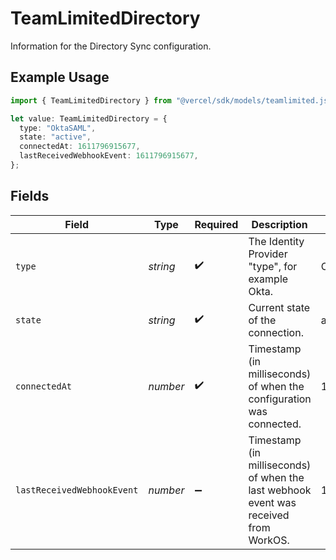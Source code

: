 # TeamLimitedDirectory

Information for the Directory Sync configuration.

## Example Usage

```typescript
import { TeamLimitedDirectory } from "@vercel/sdk/models/teamlimited.js";

let value: TeamLimitedDirectory = {
  type: "OktaSAML",
  state: "active",
  connectedAt: 1611796915677,
  lastReceivedWebhookEvent: 1611796915677,
};
```

## Fields

| Field                                                                                | Type                                                                                 | Required                                                                             | Description                                                                          | Example                                                                              |
| ------------------------------------------------------------------------------------ | ------------------------------------------------------------------------------------ | ------------------------------------------------------------------------------------ | ------------------------------------------------------------------------------------ | ------------------------------------------------------------------------------------ |
| `type`                                                                               | *string*                                                                             | :heavy_check_mark:                                                                   | The Identity Provider "type", for example Okta.                                      | OktaSAML                                                                             |
| `state`                                                                              | *string*                                                                             | :heavy_check_mark:                                                                   | Current state of the connection.                                                     | active                                                                               |
| `connectedAt`                                                                        | *number*                                                                             | :heavy_check_mark:                                                                   | Timestamp (in milliseconds) of when the configuration was connected.                 | 1611796915677                                                                        |
| `lastReceivedWebhookEvent`                                                           | *number*                                                                             | :heavy_minus_sign:                                                                   | Timestamp (in milliseconds) of when the last webhook event was received from WorkOS. | 1611796915677                                                                        |